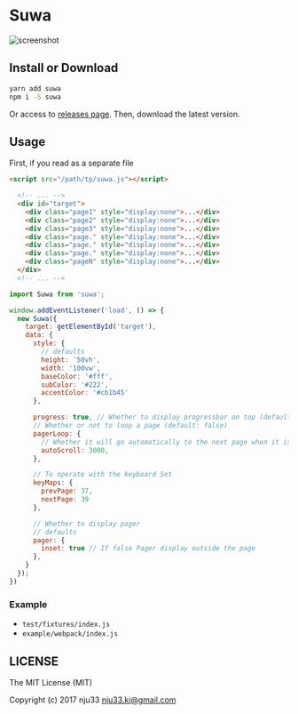 # Suwa

<!-- [![XO code style](https://img.shields.io/badge/code_style-XO-5ed9c7.svg)](https://github.com/sindresorhus/xo)

[![Build Status](https://travis-ci.org/nju33/suwa.svg?branch=master)](https://travis-ci.org/nju33/suwa) -->


![screenshot](https://github.com/nju33/suwa/raw/master/images/screenshot.gif?raw=true)

## Install or Download

```sh
yarn add suwa
npm i -S suwa
```

Or access to [releases page](https://github.com/nju33/suwa/releases).
Then, download the latest version.

## Usage

First, if you read as a separate file

```html
<script src="/path/tp/suwa.js"></script>
```

```html
  <!-- ... -->
  <div id="target">
    <div class="page1" style="display:none">...</div>
    <div class="page2" style="display:none">...</div>
    <div class="page3" style="display:none">...</div>
    <div class="page." style="display:none">...</div>
    <div class="page." style="display:none">...</div>
    <div class="page." style="display:none">...</div>
    <div class="pageN" style="display:none">...</div>
  </div>
  <!-- ... -->
```

```js
import Suwa from 'suwa';

window.addEventListener('load', () => {
  new Suwa({
    target: getElementById('target'),
    data: {
      style: {
        // defaults
        height: '50vh',
        width: '100vw',
        baseColor: '#fff',
        subColor: '#222',
        accentColor: '#cb1b45'
      },

      progress: true, // Whether to display progressbar on top (default: false)
      // Whether or not to loop a page (default: false)
      pagerLoop: {
        // Whether it will go automatically to the next page when it is left // alone, how many milliseconds it will go to the next page
        autoScroll: 3000,
      },

      // To operate with the keyboard Set
      keyMaps: {
        prevPage: 37,
        nextPage: 39
      },

      // Whether to display pager
      // defaults
      pager: {
        inset: true // If false Pager display outside the page
      },
    }
  });
})
```

### Example

- `test/fixtures/index.js`
- `example/webpack/index.js`

## LICENSE

The MIT License (MIT)

Copyright (c) 2017 nju33 <nju33.ki@gmail.com>
